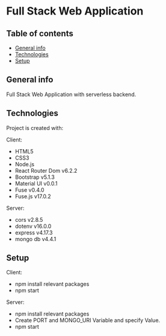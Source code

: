 
# Full Stack Web Application

## Table of contents
* [General info](#general-info)
* [Technologies](#technologies)
* [Setup](#setup)


## General info
Full Stack Web Application with serverless backend.
	
## Technologies
Project is created with:

Client:
* HTML5
* CSS3
* Node.js
* React Router Dom v6.2.2
* Bootstrap v5.1.3
* Material UI v0.0.1
* Fuse v0.4.0
* Fuse.js v17.0.2

Server:
* cors v2.8.5	
* dotenv v16.0.0
* express v4.17.3
* mongo db v4.4.1


## Setup

Client: 
 * npm install relevant packages
 * npm start

Server:
* npm install relevant packages
* Create PORT and MONGO_URI Variable and specify Value.
* npm start




